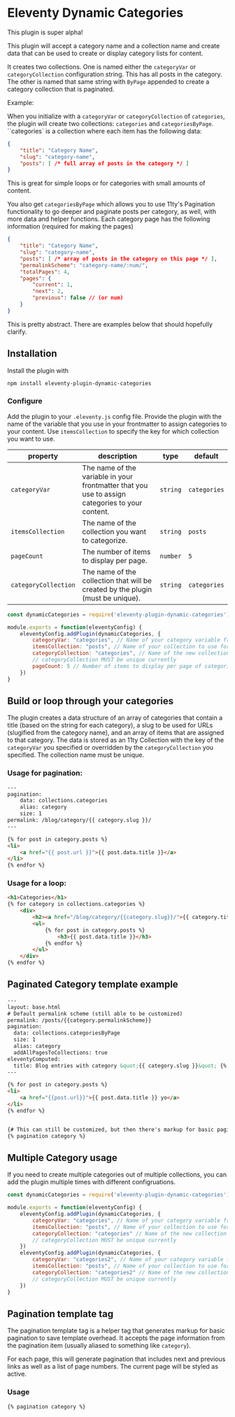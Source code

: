# Eleventy Dynamic Categories

This plugin is super alpha! 

This plugin will accept a category name and a collection name and create data that can be used to create or display category lists for content.

It creates two collections. One is named either the `categoryVar` or `categoryCollection` configuration string. This has all posts in the category. The other is named that same string with `ByPage` appended to create a category collection that is paginated.

Example:

When you initialize with a `categoryVar` or `categoryCollection` of `categories`, the plugin will create two collections: `categories` and `categoriesByPage`. ``categories` is a collection where each item has the following data:

```json
{
    "title": "Category Name",
    "slug": "category-name",
    "posts": [ /* full array of posts in the category */ ]
}
```

This is great for simple loops or for categories with small amounts of content.

You also get `categoriesByPage` which allows you to use 11ty's Pagination functionality to go deeper and paginate posts per category, as well, with more data and helper functions. Each category page has the following information (required for making the pages)

```json
{
    "title": "Category Name",
    "slug": "category-name",
    "posts": [ /* array of posts in the category on this page */ ],
    "permalinkScheme": "category-name/:num/",
    "totalPages": 4,
    "pages": {
        "current": 1,
        "next": 2,
        "previous": false // (or num)
    }
}

```
This is pretty abstract. There are examples below that should hopefully clarify.

## Installation

Install the plugin with 

```sh
npm install eleventy-plugin-dynamic-categories
```
### Configure

Add the plugin to your `.eleventy.js` config file. Provide the plugin with the name of the variable that you use in your frontmatter to assign categories to your content. Use `itemsCollection` to specify the key for which collection you want to use.

|property|description|type|default|
|---|---|---|---|
|`categoryVar`|The name of the variable in your frontmatter that you use to assign categories to your content.|`string`|`categories`|
|`itemsCollection`|The name of the collection you want to categorize.|`string`|`posts`|
|`pageCount`|The number of items to display per page.|`number`|`5`|
|`categoryCollection`|The name of the collection that will be created by the plugin (must be unique).|`string`|`categories`|


```js
const dynamicCategories = require('eleventy-plugin-dynamic-categories');

module.exports = function(eleventyConfig) {
    eleventyConfig.addPlugin(dynamicCategories, {
        categoryVar: "categories", // Name of your category variable from your frontmatter (default: categories)
        itemsCollection: "posts", // Name of your collection to use for the items (default: posts)
        categoryCollection: "categories", // Name of the new collection to use for the categories (default: value in categoryVar)
        // categoryCollection MUST be unique currently
        pageCount: 5 // Number of items to display per page of categoriesByPage (default: 5)
    })
}
```

## Build or loop through your categories

The plugin creates a data structure of an array of categories that contain a title (based on the string for each category), a slug to be used for URLs (slugified from the category name), and an array of items that are assigned to that category. The data is stored as an 11ty Collection with the key of the `categoryVar` you specified or overridden by the `categoryCollection` you specified. The collection name must be unique.


### Usage for pagination:

```html
---
pagination:
    data: collections.categories
    alias: category
    size: 1
permalink: /blog/category/{{ category.slug }}/
---

{% for post in category.posts %}
<li>
    <a href="{{ post.url }}">{{ post.data.title }}</a>
</li>
{% endfor %}
```

### Usage for a loop: 

```html
<h1>Categories</h1>
{% for category in collections.categories %}
    <div>
        <h2><a href="/blog/category/{{category.slug}}/">{{ category.title }}</a></h2>
        <ul>
            {% for post in category.posts %}
                <h3>{{ post.data.title }}</h3>
            {% endfor %}
        </ul>
    </div>
{% endfor %}
```

## Paginated Category template example

```html
---
layout: base.html
# Default permalink scheme (still able to be customized)
permalink: /posts/{{category.permalinkScheme}}
pagination:
  data: collections.categoriesByPage
  size: 1
  alias: category
  addAllPagesToCollections: true
eleventyComputed:
  title: Blog entries with category &quot;{{ category.slug }}&quot; {% if tcategoryag.pageNumber > 0 %}, (Page {{ category.pageNumber + 1 }}) {% endif %}
---

{% for post in category.posts %}
<li>
    <a href="{{post.url}}">{{ post.data.title }} yo</a>
</li>
{% endfor %}


{# This can still be customized, but then there's markup for basic pagination #}
{% pagination category %}
```


## Multiple Category usage
If you need to create multiple categories out of multiple collections, you can add the plugin multiple times with different configruations.

```js
const dynamicCategories = require('eleventy-plugin-dynamic-categories');

module.exports = function(eleventyConfig) {
    eleventyConfig.addPlugin(dynamicCategories, {
        categoryVar: "categories", // Name of your category variable from your frontmatter (default: categories)
        itemsCollection: "posts", // Name of your collection to use for the items (default: posts)
        categoryCollection: "categories" // Name of the new collection to use for the categories (default: value in categoryVar)
        // categoryCollection MUST be unique currently
    })
    eleventyConfig.addPlugin(dynamicCategories, {
        categoryVar: "categories2", // Name of your category variable from your frontmatter (default: categories)
        itemsCollection: "posts", // Name of your collection to use for the items (default: posts)
        categoryCollection: "categories2" // Name of the new collection to use for the categories (default: value in categoryVar)
        // categoryCollection MUST be unique currently
    })
}
```

## Pagination template tag
The pagination template tag is a helper tag that generates markup for basic pagination to save template overhead. It accepts the page information from the pagination item (usually aliased to something like `category`).

For each page, this will generate pagination that includes next and previous links as well as a list of page numbers. The current page will be styled as active.

### Usage
```html
{% pagination category %}
```

